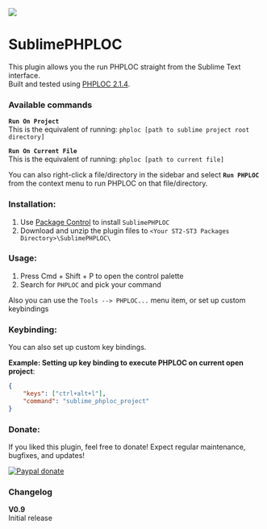 ![](https://img.shields.io/badge/version-0.9.1-yellowgreen.svg)

SublimePHPLOC
===============

This plugin allows you the run PHPLOC straight from the Sublime Text interface.  
Built and tested using [PHPLOC 2.1.4](https://github.com/sebastianbergmann/phploc).


### Available commands
**`Run On Project`**  
This is the equivalent of running:  `phploc [path to sublime project root directory]`

**`Run On Current File`**  
This is the equivalent of running:  `phploc [path to current file]`

You can also right-click a file/directory in the sidebar and select **`Run PHPLOC`** from the context menu to run PHPLOC on that file/directory.


### Installation:
1. Use [Package Control](https://packagecontrol.io/installation) to install `SublimePHPLOC`
2. Download and unzip the plugin files to `<Your ST2-ST3 Packages Directory>\SublimePHPLOC\`


### Usage:
1. Press Cmd + Shift + P to open the control palette
2. Search for `PHPLOC` and pick your command

Also you can use the `Tools --> PHPLOC...` menu item, or set up custom keybindings


### Keybinding:
You can also set up custom key bindings.

**Example: Setting up key binding to execute PHPLOC on current open project**:
```json
{
    "keys": ["ctrl+alt+l"],
    "command": "sublime_phploc_project"
}
```


### Donate:
If you liked this plugin, feel free to donate! Expect regular maintenance, bugfixes, and updates!

[![Paypal donate](https://www.paypalobjects.com/en_US/i/btn/btn_donate_LG.gif)](https://www.paypal.me/JLueken)


### Changelog

**V0.9**  
Initial release

